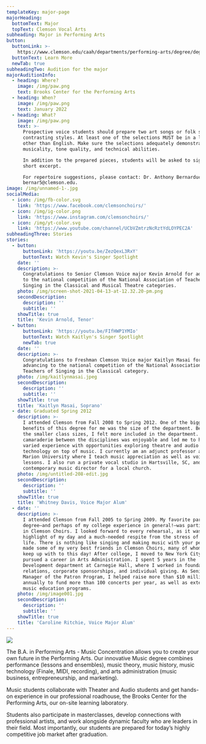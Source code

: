 ```yaml
---
templateKey: major-page
majorHeading:
  bottomText: Major
  topText: Clemson Vocal Arts
subheading: Major in Performing Arts
button:
  buttonLink: >-
    https://www.clemson.edu/caah/departments/performing-arts/degree/degree/Music/index.html
  buttonText: Learn More
  newTab: true
subheadingTwo: Audition for the major
majorAuditionInfo:
  - heading: Where?
    image: /img/paw.png
    text: Brooks Center for the Performing Arts
  - heading: When?
    image: /img/paw.png
    text: January 2022
  - heading: What?
    image: /img/paw.png
    text: >-
      Prospective voice students should prepare two art songs or folk songs of
      contrasting styles. At least one of the selections MUST be in a language
      other than English. Make sure the selections adequately demonstrate
      musicality, tone quality, and technical abilities.

      In addition to the prepared pieces, students will be asked to sight read a
      short excerpt.

      For repertoire suggestions, please contact: Dr. Anthony Bernarducci at
      bernar5@clemson.edu.
image: /img/unnamed-1-.jpg
socialMedia:
  - icon: /img/fb-color.svg
    link: 'https://www.facebook.com/clemsonchoirs/'
  - icon: /img/ig-color.png
    link: 'https://www.instagram.com/clemsonchoirs/'
  - icon: /img/yt-color.svg
    link: 'https://www.youtube.com/channel/UCbVZmtrzNcRztYdLOYPEC2A'
subheadingThree: Stories
stories:
  - button:
      buttonLink: 'https://youtu.be/ZezQexL3RxY'
      buttonText: Watch Kevin's Singer Spotlight
    date: ''
    description: >-
      Congratulations to Senior Clemson Voice major Kevin Arnold for advancing
      to the national competition of the National Association of Teachers of
      Singing in the Classical and Musical Theatre categories. 
    photo: /img/screen-shot-2021-04-13-at-12.32.20-pm.png
    secondDescription:
      description: ''
      subtitle: ''
    showTitle: true
    title: 'Kevin Arnold, Tenor'
  - button:
      buttonLink: 'https://youtu.be/FIfHWP1YMIo'
      buttonText: Watch Kaitlyn's Singer Spotlight
      newTab: true
    date: ''
    description: >-
      Congratulations to Freshman Clemson Voice major Kaitlyn Masai for
      advancing to the national competition of the National Association of
      Teachers of Singing in the Classical category.
    photo: /img/kaitlynmasai.jpeg
    secondDescription:
      description: ''
      subtitle: ''
    showTitle: true
    title: 'Kaitlyn Masai, Soprano'
  - date: Graduated Spring 2012
    description: >-
      I attended Clemson from Fall 2008 to Spring 2012. One of the biggest
      benefits of this degree for me was the size of the department. Because of
      the smaller class sizes, I felt more included in the department. The
      camaraderie between the disciplines was enjoyable and led me to have a
      varied experience with opportunities exploring theatre and audio
      technology on top of music. I currently am an adjunct professor at Francis
      Marion University where I teach music appreciation as well as voice
      lessons. I also run a private vocal studio in Hartsville, SC, and am the
      contemporary music director for a local church.
    photo: /img/untitled-208-edit.jpg
    secondDescription:
      description: ''
      subtitle: ''
    showTitle: true
    title: 'Whitney Davis, Voice Major Alum'
  - date: ''
    description: >-
      I attended Clemson from Fall 2005 to Spring 2009. My favorite part of the
      degree—and perhaps of my college experience in general!—was participating
      in Clemson Choirs. I looked forward to every rehearsal, as it was always a
      highlight of my day and a much-needed respite from the stress of academic
      life. There is nothing like singing and making music with your peers. I
      made some of my very best friends in Clemson Choirs, many of whom I still
      keep up with to this day! After college, I moved to New York City and
      pursued a career in Arts Administration. I spent 5 years in the
      Development department at Carnegie Hall, where I worked in foundation
      relations, corporate sponsorships, and individual giving. As Senior
      Manager of the Patron Program, I helped raise more than $10 million
      annually to fund more than 100 concerts per year, as well as extensive
      music education programs.
    photo: /img/image001.jpg
    secondDescription:
      description: ''
      subtitle: ''
    showTitle: true
    title: 'Caroline Ritchie, Voice Major Alum'
---
```

![](/img/lisa-odom_050crop.jpg)

The B.A. in Performing Arts - Music Concentration allows you to create your own future in the Performing Arts. Our innovative Music degree combines performance (lessons and ensembles), music theory, music history, music technology (Finale, MIDI, recording), and arts administration (music business, entrepreneurship, and marketing).

Music students collaborate with Theater and Audio students and get hands-on experience in our professional roadhouse, the Brooks Center for the Performing Arts, our on-site learning laboratory.

Students also participate in masterclasses, develop connections with professional artists, and work alongside dynamic faculty who are leaders in their field. Most importantly, our students are prepared for today’s highly competitive job market after graduation.
